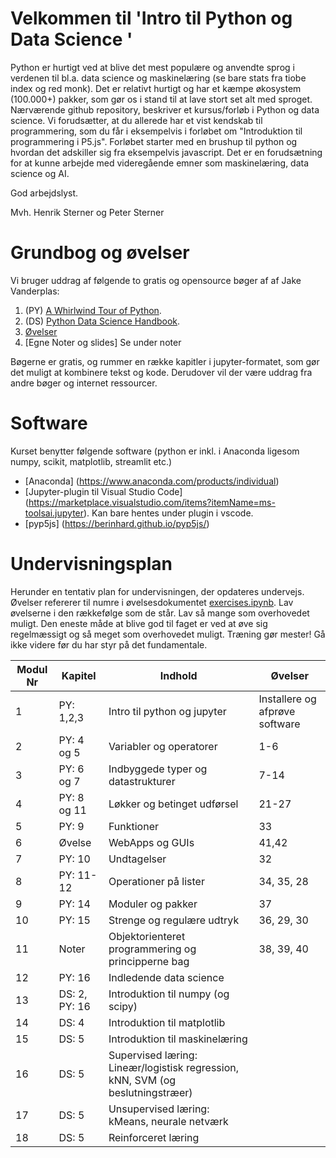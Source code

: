 # Velkommen til 'Intro til Python og Data Science '
Python er hurtigt ved at blive det mest populære og anvendte sprog i verdenen til bl.a. data science og maskinelæring (se bare stats fra tiobe index og red monk). Det er relativt hurtigt og har et kæmpe økosystem (100.000+) pakker, som gør os i stand til at lave stort set alt med sproget. 
Nærværende github repository, beskriver et kursus/forløb i Python og data science. Vi forudsætter, at du allerede har et vist kendskab til programmering, som du får i eksempelvis i forløbet om "Introduktion til programmering i P5.js".
Forløbet starter med en brushup til python og hvordan det adskiller sig fra eksempelvis javascript. Det er en forudsætning for at kunne arbejde med videregående emner som maskinelæring, data science og AI. 

God arbejdslyst.

Mvh.
Henrik Sterner og Peter Sterner

# Grundbog og øvelser
Vi bruger uddrag af følgende to gratis og opensource bøger af af Jake Vanderplas: 
1. (PY) [A Whirlwind Tour of Python](https://jakevdp.github.io/WhirlwindTourOfPython/). 
2. (DS) [Python Data Science Handbook](https://jakevdp.github.io/PythonDataScienceHandbook/).
3. [Øvelser](https://github.com/HenrikSterner/PythonForDataScience/blob/master/exercises/exercises.ipynb)
4. [Egne Noter og slides] Se under noter

Bøgerne er gratis, og rummer en række kapitler i jupyter-formatet, som gør det muligt at kombinere tekst og kode. Derudover vil der være uddrag fra andre bøger og internet ressourcer.

# Software
Kurset benytter følgende software (python er inkl. i Anaconda ligesom numpy, scikit, matplotlib, streamlit etc.) 
- [Anaconda] (https://www.anaconda.com/products/individual) 
- [Jupyter-plugin til Visual Studio Code] (https://marketplace.visualstudio.com/items?itemName=ms-toolsai.jupyter). Kan bare hentes under plugin i vscode.
- [pyp5js] (https://berinhard.github.io/pyp5js/)


# Undervisningsplan
Herunder en tentativ plan for undervisningen, der opdateres undervejs. Øvelser refererer til numre i øvelsesdokumentet [exercises.ipynb](https://github.com/HenrikSterner/PythonForDataScience/blob/master/exercises/exercises.ipynb). Lav øvelserne i den rækkefølge som de står. Lav så mange som overhovedet muligt. Den eneste måde at blive god til faget er ved at øve sig regelmæssigt og så meget som overhovedet muligt. Træning gør mester! Gå ikke videre før du har styr på det fundamentale.

Modul Nr       | Kapitel     | Indhold                     | Øvelser     |
----------- | ----------- | ----------------------------| ----------- |
1          | PY: 1,2,3       | Intro til python og jupyter |   Installere og afprøve software         |
2 | PY: 4 og 5 | Variabler og operatorer  | 1-6 |
3 | PY: 6 og 7 | Indbyggede typer og datastrukturer | 7-14 |
4 | PY: 8 og 11 | Løkker og betinget udførsel | 21-27|
5 | PY: 9 | Funktioner | 33 |
6 |   Øvelse    | WebApps og GUIs  | 41,42 |
7 | PY: 10 | Undtagelser | 32 |
8 | PY: 11-12 | Operationer på lister |34, 35, 28|
9 | PY: 14 | Moduler og pakker | 37 |
10 | PY: 15 | Strenge og regulære udtryk | 36, 29, 30|
11 | Noter | Objektorienteret programmering og principperne bag | 38, 39, 40|
12 | PY: 16 | Indledende data science | |
13 | DS: 2, PY: 16 | Introduktion til numpy (og scipy) | |
14 | DS: 4 | Introduktion til matplotlib | |
15 | DS: 5 | Introduktion til maskinelæring | |
16 | DS: 5 | Supervised læring: Lineær/logistisk regression, kNN, SVM (og beslutningstræer) | |
17 | DS: 5 | Unsupervised læring: kMeans, neurale netværk | |
18 | DS: 5 | Reinforceret læring | |
